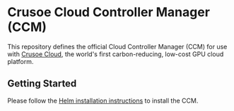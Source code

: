 # Crusoe Cloud Controller Manager (CCM)

This repository defines the official Cloud Controller Manager (CCM) for use with [Crusoe Cloud](https://crusoecloud.com/), the world's first carbon-reducing, low-cost GPU cloud platform.

## Getting Started

Please follow the [Helm installation instructions](https://github.com/crusoecloud/crusoe-cloud-controller-manager-helm-charts) to install the CCM.